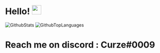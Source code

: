 # Hello! <img src="https://raw.githubusercontent.com/MartinHeinz/MartinHeinz/master/wave.gif" width="30px">
![GithubStats](https://github-readme-stats.vercel.app/api?username=Curzeed&count_private=false&show_icons=true&theme=synthwave)
![GithubTopLanguages](https://github-readme-stats.vercel.app/api/top-langs/?username=Curzeed&show_icons=true&layout=compact&theme=synthwave)
# Reach me on discord : Curze#0009
